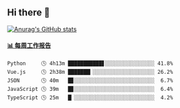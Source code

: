 ## Hi there 👋

[![Anurag's GitHub stats](https://github-readme-stats-orilights.vercel.app/api?username=orilights)](https://github.com/anuraghazra/github-readme-stats)

<!--
**OriLight152/OriLight152** is a ✨ _special_ ✨ repository because its `README.md` (this file) appears on your GitHub profile.

Here are some ideas to get you started:

- 🔭 I’m currently working on ...
- 🌱 I’m currently learning ...
- 👯 I’m looking to collaborate on ...
- 🤔 I’m looking for help with ...
- 💬 Ask me about ...
- 📫 How to reach me: ...
- 😄 Pronouns: ...
- ⚡ Fun fact: ...
-->

<!-- waka-box start -->
#### <a href="https://gist.github.com/92c8d5b388768c10efcba86e82b7c4fb" target="_blank">📊 每周工作报告</a>
```text
Python     🕓 4h13m ███████████▋░░░░░░░░░░░░░░░░ 41.8%
Vue.js     🕓 2h38m ███████▎░░░░░░░░░░░░░░░░░░░░ 26.2%
JSON       🕓 40m   █▊░░░░░░░░░░░░░░░░░░░░░░░░░░  6.7%
JavaScript 🕓 39m   █▊░░░░░░░░░░░░░░░░░░░░░░░░░░  6.4%
TypeScript 🕓 25m   █▏░░░░░░░░░░░░░░░░░░░░░░░░░░  4.2%
```
<!-- Powered by https://github.com/journey-ad/waka-box-go . -->
<!-- waka-box end -->
